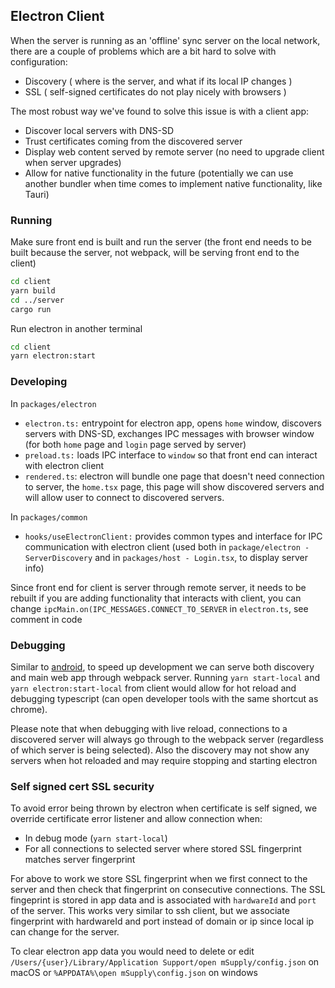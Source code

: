 ## Electron Client

When the server is running as an 'offline' sync server on the local network, there are a couple of problems which are a bit hard to solve with configuration:
* Discovery ( where is the server, and what if its local IP changes )
* SSL ( self-signed certificates do not play nicely with browsers )

The most robust way we've found to solve this issue is with a client app:
* Discover local servers with DNS-SD
* Trust certificates coming from the discovered server
* Display web content served by remote server (no need to upgrade client when server upgrades)
* Allow for native functionality in the future (potentially we can use another bundler when time comes to implement native functionality, like Tauri)

### Running

Make sure front end is built and run the server (the front end needs to be built because the server, not webpack, will be serving front end to the client)

```bash
cd client
yarn build
cd ../server
cargo run
```

Run electron in another terminal

```bash
cd client 
yarn electron:start
```

### Developing

In `packages/electron`

* `electron.ts:` entrypoint for electron app, opens `home` window, discovers servers with DNS-SD, exchanges IPC messages with browser window (for both `home` page and `login` page served by server)
* `preload.ts:` loads IPC interface to `window` so that front end can interact with electron client
* `rendered.ts`: electron will bundle one page that doesn't need connection to server, the `home.tsx` page, this page will show discovered servers and will allow user to connect to discovered servers. 

In `packages/common`

* `hooks/useElectronClient:` provides common types and interface for IPC communication with electron client (used both in `package/electron - ServerDiscovery` and in `packages/host - Login.tsx`, to display server info)

Since front end for client is server through remote server, it needs to be rebuilt if you are adding functionality that interacts with client, you can change  `ipcMain.on(IPC_MESSAGES.CONNECT_TO_SERVER` in `electron.ts`, see comment in code

### Debugging

Similar to [android](../android/README.MD#debugging), to speed up development we can serve both discovery and main web app through webpack server. Running `yarn start-local` and `yarn electron:start-local` from client would allow for hot reload and debugging typescript (can open developer tools with the same shortcut as chrome).

Please note that when debugging with live reload, connections to a discovered server will always go through to the webpack server (regardless of which server is being selected). 
Also the discovery may not show any servers when hot reloaded and may require stopping and starting electron

### Self signed cert SSL security

To avoid error being thrown by electron when certificate is self signed, we override certificate error listener and allow connection when:
* In debug mode (`yarn start-local`)
* For all connections to selected server where stored SSL fingerprint matches server fingerprint

For above to work we store SSL fingerprint when we first connect to the server and then check that fingerprint on consecutive connections. 
The SSL fingeprint is stored in app data and is associated with `hardwareId` and `port` of the server. 
This works very similar to ssh client, but we associate fingerprint with hardwareId and port instead of domain or ip since local ip can change for the server.

To clear electron app data you would need to delete or edit `/Users/{user}/Library/Application Support/open mSupply/config.json` on macOS or `%APPDATA%\open mSupply\config.json` on windows
